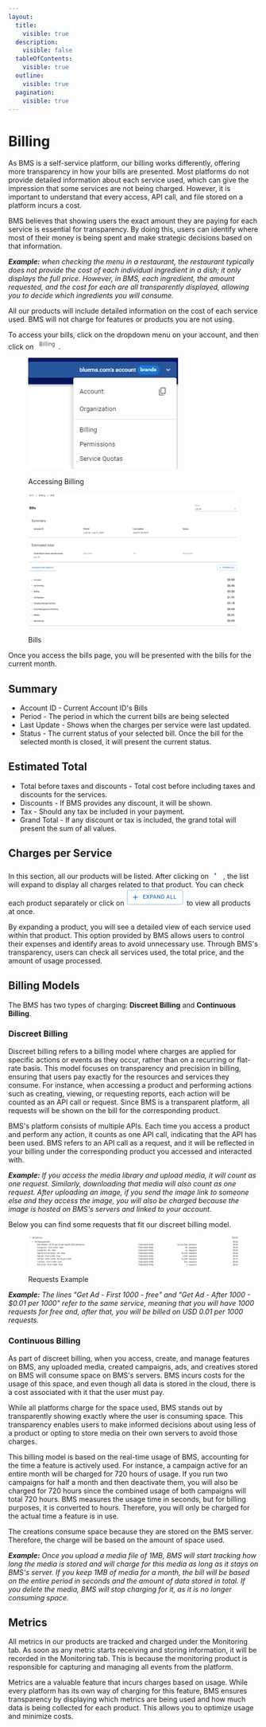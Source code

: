 ```yaml
---
layout:
  title:
    visible: true
  description:
    visible: false
  tableOfContents:
    visible: true
  outline:
    visible: true
  pagination:
    visible: true
---
```


# Billing

As BMS is a self-service platform, our billing works differently, offering more transparency in how your bills are presented. Most platforms do not provide detailed information about each service used, which can give the impression that some services are not being charged. However, it is important to understand that every access, API call, and file stored on a platform incurs a cost.

BMS believes that showing users the exact amount they are paying for each service is essential for transparency. By doing this, users can identify where most of their money is being spent and make strategic decisions based on that information.

_**Example:** when checking the menu in a restaurant, the restaurant typically does not provide the cost of each individual ingredient in a dish; it only displays the full price. However, in BMS, each ingredient, the amount requested, and the cost for each are all transparently displayed, allowing you to decide which ingredients you will consume._

All our products will include detailed information on the cost of each service used. BMS will not charge for features or products you are not using.

To access your bills, click on the dropdown menu on your account, and then click on <img src="../../.gitbook/assets/image (3).png" alt="Billing" data-size="line">.

<figure><img src="../../.gitbook/assets/image (2).png" alt=""><figcaption><p>Accessing Billing</p></figcaption></figure>

<figure><img src="../../.gitbook/assets/image (7).png" alt=""><figcaption><p>Bills</p></figcaption></figure>

Once you access the bills page, you will be presented with the bills for the current month.

## Summary

* Account ID - Current Account ID's Bills
* Period - The period in which the current bills are being selected
* Last Update - Shows when the charges per service were last updated.
* Status - The current status of your selected bill. Once the bill for the selected month is closed, it will present the current status.

## Estimated Total

* Total before taxes and discounts - Total cost before including taxes and discounts for the services.
* Discounts - If BMS provides any discount, it will be shown.
* Tax - Should any tax be included in your payment.
* Grand Total - If any discount or tax is included, the grand total will present the sum of all values.

## Charges per Service

In this section, all our products will be listed. After clicking on <img src="../../.gitbook/assets/image (4).png" alt="Dropdown menu" data-size="line"> , the list will expand to display all charges related to that product. You can check each product separately or click on <img src="../../.gitbook/assets/image (5).png" alt="Expand All" data-size="line"> to view all products at once.

By expanding a product, you will see a detailed view of each service used within that product. This option provided by BMS allows users to control their expenses and identify areas to avoid unnecessary use. Through BMS's transparency, users can check all services used, the total price, and the amount of usage processed.

## Billing Models

The BMS has two types of charging: **Discreet Billing** and **Continuous Billing**.

### Discreet Billing

Discreet billing refers to a billing model where charges are applied for specific actions or events as they occur, rather than on a recurring or flat-rate basis. This model focuses on transparency and precision in billing, ensuring that users pay exactly for the resources and services they consume. For instance, when accessing a product and performing actions such as creating, viewing, or requesting reports, each action will be counted as an API call or request. Since BMS is a transparent platform, all requests will be shown on the bill for the corresponding product.

BMS's platform consists of multiple APIs. Each time you access a product and perform any action, it counts as one API call, indicating that the API has been used. BMS refers to an API call as a request, and it will be reflected in your billing under the corresponding product you accessed and interacted with.

_**Example:** If you access the media library and upload media, it will count as one request. Similarly, downloading that media will also count as one request. After uploading an image, if you send the image link to someone else and they access the image, you will also be charged because the image is hosted on BMS's servers and linked to your account._

Below you can find some requests that fit our discreet billing model.

<figure><img src="../../.gitbook/assets/image (8).png" alt=""><figcaption><p>Requests Example</p></figcaption></figure>

_**Example:** The lines "Get Ad - First 1000 - free" and "Get Ad - After 1000 - $0.01 per 1000" refer to the same service, meaning that you will have 1000 requests for free and, after that, you will be billed on USD 0.01 per 1000 requests._

### Continuous Billing

As part of discreet billing, when you access, create, and manage features on BMS, any uploaded media, created campaigns, ads, and creatives stored on BMS will consume space on BMS's servers. BMS incurs costs for the usage of this space, and even though all data is stored in the cloud, there is a cost associated with it that the user must pay.

While all platforms charge for the space used, BMS stands out by transparently showing exactly where the user is consuming space. This transparency enables users to make informed decisions about using less of a product or opting to store media on their own servers to avoid those charges.

This billing model is based on the real-time usage of BMS, accounting for the time a feature is actively used. For instance, a campaign active for an entire month will be charged for 720 hours of usage. If you run two campaigns for half a month and then deactivate them, you will also be charged for 720 hours since the combined usage of both campaigns will total 720 hours. BMS measures the usage time in seconds, but for billing purposes, it is converted to hours. Therefore, you will only be charged for the actual time a feature is in use.

The creations consume space because they are stored on the BMS server. Therefore, the charge will be based on the amount of space used.

_**Example:** Once you upload a media file of 1MB, BMS will start tracking how long the media is stored and will charge for this media as long as it stays on BMS's server. If you keep 1MB of media for a month, the bill will be based on the entire period in seconds and the amount of data stored in total. If you delete the media, BMS will stop charging for it, as it is no longer consuming space._

## Metrics

All metrics in our products are tracked and charged under the Monitoring tab. As soon as any metric starts receiving and storing information, it will be recorded in the Monitoring tab. This is because the monitoring product is responsible for capturing and managing all events from the platform.

Metrics are a valuable feature that incurs charges based on usage. While every platform has its own way of charging for this feature, BMS ensures transparency by displaying which metrics are being used and how much data is being collected for each product. This allows you to optimize usage and minimize costs.
